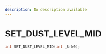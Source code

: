```yaml
---
description: No description available 
---
```


# SET_DUST_LEVEL_MID

```cpp
int SET_DUST_LEVEL_MID(int _Unk0);
```